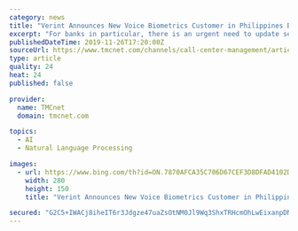 ```yaml
---
category: news
title: "Verint Announces New Voice Biometrics Customer in Philippines Bank"
excerpt: "For banks in particular, there is an urgent need to update security measures to ensure the safety of customer financial information. Biometric voice recognition technology is increasingly allowing financial services organizations to customers’ voices as an added layer of protection for their accounts. The need is particularly urgent to ..."
publishedDateTime: 2019-11-26T17:20:00Z
sourceUrl: https://www.tmcnet.com/channels/call-center-management/articles/443852-verint-announces-new-voice-biometrics-customer-philippines-bank.htm
type: article
quality: 24
heat: 24
published: false

provider:
  name: TMCnet
  domain: tmcnet.com

topics:
  - AI
  - Natural Language Processing

images:
  - url: https://www.bing.com/th?id=ON.7870AFCA35C706D67CEF3D8DFAD4102D
    width: 280
    height: 150
    title: "Verint Announces New Voice Biometrics Customer in Philippines Bank"

secured: "G2C5+IWACj8iheIT6r3Jdgze47uaZsOtNM0Jl9Wq3ShxTRHcmOhLwEixanpDNE6n9NIvnS5HfMcpelZ57StPBVRvvBWJ2qUZqbsaTeGasHsVQDEIp9KDe/Unn/mP16/7kv+laz17Eb8Nu/De5nkdblvaPM4+2fD4CquFhr161BtDVc/PJWFbTSu7Y2H2bieS0bhBV+BTsB0arc4AzgvFLJetDJk8HqiokRas+WKIHdWa+8EerDo1QdNpbjibN2cwbESv4hQw6LqjCbAtDQqs6Q==;96ZeRrNtUzm0t9VviTYwgA=="
---
```


